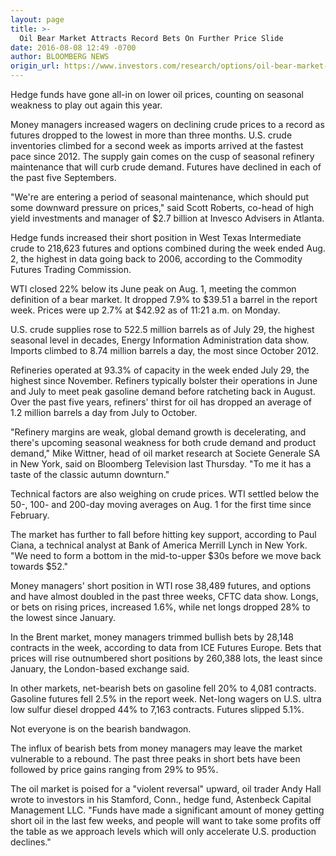 ```yaml
---
layout: page
title: >-
  Oil Bear Market Attracts Record Bets On Further Price Slide
date: 2016-08-08 12:49 -0700
author: BLOOMBERG NEWS
origin_url: https://www.investors.com/research/options/oil-bear-market-attracts-record-bets-on-further-price-slide/
---
```






Hedge funds have gone all-in on lower oil prices, counting on seasonal weakness to play out again this year.


Money managers increased wagers on declining crude prices to a record as futures dropped to the lowest in more than three months. U.S. crude inventories climbed for a second week as imports arrived at the fastest pace since 2012. The supply gain comes on the cusp of seasonal refinery maintenance that will curb crude demand. Futures have declined in each of the past five Septembers.


"We're are entering a period of seasonal maintenance, which should put some downward pressure on prices," said Scott Roberts, co-head of high yield investments and manager of $2.7 billion at Invesco Advisers in Atlanta.


Hedge funds increased their short position in West Texas Intermediate crude to 218,623 futures and options combined during the week ended Aug. 2, the highest in data going back to 2006, according to the Commodity Futures Trading Commission.


WTI closed 22% below its June peak on Aug. 1, meeting the common definition of a bear market. It dropped 7.9% to $39.51 a barrel in the report week. Prices were up 2.7% at $42.92 as of 11:21 a.m. on Monday.


U.S. crude supplies rose to 522.5 million barrels as of July 29, the highest seasonal level in decades, Energy Information Administration data show. Imports climbed to 8.74 million barrels a day, the most since October 2012.


Refineries operated at 93.3% of capacity in the week ended July 29, the highest since November. Refiners typically bolster their operations in June and July to meet peak gasoline demand before ratcheting back in August. Over the past five years, refiners' thirst for oil has dropped an average of 1.2 million barrels a day from July to October.


"Refinery margins are weak, global demand growth is decelerating, and there's upcoming seasonal weakness for both crude demand and product demand," Mike Wittner, head of oil market research at Societe Generale SA in New York, said on Bloomberg Television last Thursday. "To me it has a taste of the classic autumn downturn."


Technical factors are also weighing on crude prices. WTI settled below the 50-, 100- and 200-day moving averages on Aug. 1 for the first time since February.


The market has further to fall before hitting key support, according to Paul Ciana, a technical analyst at Bank of America Merrill Lynch in New York. "We need to form a bottom in the mid-to-upper $30s before we move back towards $52."


Money managers' short position in WTI rose 38,489 futures, and options and have almost doubled in the past three weeks, CFTC data show. Longs, or bets on rising prices, increased 1.6%, while net longs dropped 28% to the lowest since January.


In the Brent market, money managers trimmed bullish bets by 28,148 contracts in the week, according to data from ICE Futures Europe. Bets that prices will rise outnumbered short positions by 260,388 lots, the least since January, the London-based exchange said.


In other markets, net-bearish bets on gasoline fell 20% to 4,081 contracts. Gasoline futures fell 2.5% in the report week. Net-long wagers on U.S. ultra low sulfur diesel dropped 44% to 7,163 contracts. Futures slipped 5.1%.


Not everyone is on the bearish bandwagon.


The influx of bearish bets from money managers may leave the market vulnerable to a rebound. The past three peaks in short bets have been followed by price gains ranging from 29% to 95%.


The oil market is poised for a "violent reversal" upward, oil trader Andy Hall wrote to investors in his Stamford, Conn., hedge fund, Astenbeck Capital Management LLC. "Funds have made a significant amount of money getting short oil in the last few weeks, and people will want to take some profits off the table as we approach levels which will only accelerate U.S. production declines."




